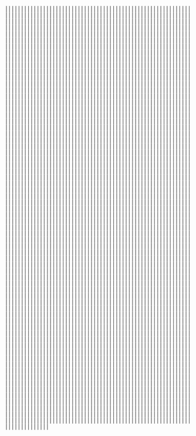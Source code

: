 |
|
|
|
|
|
|
|
|
|
|
|
|
|
|
|
|
|
|
|
|
|
|
|
|
|
|
|
|
|
|
|
|
|
|
|
|
|
|
|
|
|
|
|
|
|
|
|
|
|
|
|
|
|
|
|
|
|
|
|
|
|
|
|
|
|
|
|
|
|
|
|
|
|
|
|
|
|
|
|
|
|
|
|
|
|
|
|
|
|
|
|
|
|
|
|
|
|
|
|
|
|
|
|
|
|
|
|
|
|
|
|
|
|
|
|
|
|
|
|
|
|
|
|
|
|
|
|
|
|
|
|
|
|
|
|
|
|
|
|
|
|
|
|
|
|
|
|
|
|
|
|
|
|
|
|
|
|
|
|
|
|
|
|
|
|
|
|
|
|
|
|
|
|
|
|
|
|
|
|
|
|
|
|
|
|
|
|
|
|
|
|
|
|
|
|
|
|
|
|
|
|
|
|
|
|
|
|
|
|
|
|
|
|
|
|
|
|
|
|
|
|
|
|
|
|
|
|
|
|
|
|
|
|
|
|
|
|
|
|
|
|
|
|
|
|
|
|
|
|
|
|
|
|
|
|
|
|
|
|
|
|
|
|
|
|
|
|
|
|
|
|
|
|
|
|
|
|
|
|
|
|
|
|
|
|
|
|
|
|
|
|
|
|
|
|
|
|
|
|
|
|
|
|
|
|
|
|
|
|
|
|
|
|
|
|
|
|
|
|
|
|
|
|
|
|
|
|
|
|
|
|
|
|
|
|
|
|
|
|
|
|
|
|
|
|
|
|
|
|
|
|
|
|
|
|
|
|
|
|
|
|
|
|
|
|
|
|
|
|
|
|
|
|
|
|
|
|
|
|
|
|
|
|
|
|
|
|
|
|
|
|
|
|
|
|
|
|
|
|
|
|
|
|
|
|
|
|
|
|
|
|
|
|
|
|
|
|
|
|
|
|
|
|
|
|
|
|
|
|
|
|
|
|
|
|
|
|
|
|
|
|
|
|
|
|
|
|
|
|
|
|
|
|
|
|
|
|
|
|
|
|
|
|
|
|
|
|
|
|
|
|
|
|
|
|
|
|
|
|
|
|
|
|
|
|
|
|
|
|
|
|
|
|
|
|
|
|
|
|
|
|
|
|
|
|
|
|
|
|
|
|
|
|
|
|
|
|
|
|
|
|
|
|
|
|
|
|
|
|
|
|
|
|
|
|
|
|
|
|
|
|
|
|
|
|
|
|
|
|
|
|
|
|
|
|
|
|
|
|
|
|
|
|
|
|
|
|
|
|
|
|
|
|
|
|
|
|
|
|
|
|
|
|
|
|
|
|
|
|
|
|
|
|
|
|
|
|
|
|
|
|
|
|
|
|
|
|
|
|
|
|
|
|
|
|
|
|
|
|
|
|
|
|
|
|
|
|
|
|
|
|
|
|
|
|
|
|
|
|
|
|
|
|
|
|
|
|
|
|
|
|
|
|
|
|
|
|
|
|
|
|
|
|
|
|
|
|
|
|
|
|
|
|
|
|
|
|
|
|
|
|
|
|
|
|
|
|
|
|
|
|
|
|
|
|
|
|
|
|
|
|
|
|
|
|
|
|
|
|
|
|
|
|
|
|
|
|
|
|
|
|
|
|
|
|
|
|
|
|
|
|
|
|
|
|
|
|
|
|
|
|
|
|
|
|
|
|
|
|
|
|
|
|
|
|
|
|
|
|
|
|
|
|
|
|
|
|
|
|
|
|
|
|
|
|
|
|
|
|
|
|
|
|
|
|
|
|
|
|
|
|
|
|
|
|
|
|
|
|
|
|
|
|
|
|
|
|
|
|
|
|
|
|
|
|
|
|
|
|
|
|
|
|
|
|
|
|
|
|
|
|
|
|
|
|
|
|
|
|
|
|
|
|
|
|
|
|
|
|
|
|
|
|
|
|
|
|
|
|
|
|
|
|
|
|
|
|
|
|
|
|
|
|
|
|
|
|
|
|
|
|
|
|
|
|
|
|
|
|
|
|
|
|
|
|
|
|
|
|
|
|
|
|
|
|
|
|
|
|
|
|
|
|
|
|
|
|
|
|
|
|
|
|
|
|
|
|
|
|
|
|
|
|
|
|
|
|
|
|
|
|
|
|
|
|
|
|
|
|
|
|
|
|
|
|
|
|
|
|
|
|
|
|
|
|
|
|
|
|
|
|
|
|
|
|
|
|
|
|
|
|
|
|
|
|
|
|
|
|
|
|
|
|
|
|
|
|
|
|
|
|
|
|
|
|
|
|
|
|
|
|
|
|
|
|
|
|
|
|
|
|
|
|
|
|
|
|
|
|
|
|
|
|
|
|
|
|
|
|
|
|
|
|
|
|
|
|
|
|
|
|
|
|
|
|
|
|
|
|
|
|
|
|
|
|
|
|
|
|
|
|
|
|
|
|
|
|
|
|
|
|
|
|
|
|
|
|
|
|
|
|
|
|
|
|
|
|
|
|
|
|
|
|
|
|
|
|
|
|
|
|
|
|
|
|
|
|
|
|
|
|
|
|
|
|
|
|
|
|
|
|
|
|
|
|
|
|
|
|
|
|
|
|
|
|
|
|
|
|
|
|
|
|
|
|
|
|
|
|
|
|
|
|
|
|
|
|
|
|
|
|
|
|
|
|
|
|
|
|
|
|
|
|
|
|
|
|
|
|
|
|
|
|
|
|
|
|
|
|
|
|
|
|
|
|
|
|
|
|
|
|
|
|
|
|
|
|
|
|
|
|
|
|
|
|
|
|
|
|
|
|
|
|
|
|
|
|
|
|
|
|
|
|
|
|
|
|
|
|
|
|
|
|
|
|
|
|
|
|
|
|
|
|
|
|
|
|
|
|
|
|
|
|
|
|
|
|
|
|
|
|
|
|
|
|
|
|
|
|
|
|
|
|
|
|
|
|
|
|
|
|
|
|
|
|
|
|
|
|
|
|
|
|
|
|
|
|
|
|
|
|
|
|
|
|
|
|
|
|
|
|
|
|
|
|
|
|
|
|
|
|
|
|
|
|
|
|
|
|
|
|
|
|
|
|
|
|
|
|
|
|
|
|
|
|
|
|
|
|
|
|
|
|
|
|
|
|
|
|
|
|
|
|
|
|
|
|
|
|
|
|
|
|
|
|
|
|
|
|
|
|
|
|
|
|
|
|
|
|
|
|
|
|
|
|
|
|
|
|
|
|
|
|
|
|
|
|
|
|
|
|
|
|
|
|
|
|
|
|
|
|
|
|
|
|
|
|
|
|
|
|
|
|
|
|
|
|
|
|
|
|
|
|
|
|
|
|
|
|
|
|
|
|
|
|
|
|
|
|
|
|
|
|
|
|
|
|
|
|
|
|
|
|
|
|
|
|
|
|
|
|
|
|
|
|
|
|
|
|
|
|
|
|
|
|
|
|
|
|
|
|
|
|
|
|
|
|
|
|
|
|
|
|
|
|
|
|
|
|
|
|
|
|
|
|
|
|
|
|
|
|
|
|
|
|
|
|
|
|
|
|
|
|
|
|
|
|
|
|
|
|
|
|
|
|
|
|
|
|
|
|
|
|
|
|
|
|
|
|
|
|
|
|
|
|
|
|
|
|
|
|
|
|
|
|
|
|
|
|
|
|
|
|
|
|
|
|
|
|
|
|
|
|
|
|
|
|
|
|
|
|
|
|
|
|
|
|
|
|
|
|
|
|
|
|
|
|
|
|
|
|
|
|
|
|
|
|
|
|
|
|
|
|
|
|
|
|
|
|
|
|
|
|
|
|
|
|
|
|
|
|
|
|
|
|
|
|
|
|
|
|
|
|
|
|
|
|
|
|
|
|
|
|
|
|
|
|
|
|
|
|
|
|
|
|
|
|
|
|
|
|
|
|
|
|
|
|
|
|
|
|
|
|
|
|
|
|
|
|
|
|
|
|
|
|
|
|
|
|
|
|
|
|
|
|
|
|
|
|
|
|
|
|
|
|
|
|
|
|
|
|
|
|
|
|
|
|
|
|
|
|
|
|
|
|
|
|
|
|
|
|
|
|
|
|
|
|
|
|
|
|
|
|
|
|
|
|
|
|
|
|
|
|
|
|
|
|
|
|
|
|
|
|
|
|
|
|
|
|
|
|
|
|
|
|
|
|
|
|
|
|
|
|
|
|
|
|
|
|
|
|
|
|
|
|
|
|
|
|
|
|
|
|
|
|
|
|
|
|
|
|
|
|
|
|
|
|
|
|
|
|
|
|
|
|
|
|
|
|
|
|
|
|
|
|
|
|
|
|
|
|
|
|
|
|
|
|
|
|
|
|
|
|
|
|
|
|
|
|
|
|
|
|
|
|
|
|
|
|
|
|
|
|
|
|
|
|
|
|
|
|
|
|
|
|
|
|
|
|
|
|
|
|
|
|
|
|
|
|
|
|
|
|
|
|
|
|
|
|
|
|
|
|
|
|
|
|
|
|
|
|
|
|
|
|
|
|
|
|
|
|
|
|
|
|
|
|
|
|
|
|
|
|
|
|
|
|
|
|
|
|
|
|
|
|
|
|
|
|
|
|
|
|
|
|
|
|
|
|
|
|
|
|
|
|
|
|
|
|
|
|
|
|
|
|
|
|
|
|
|
|
|
|
|
|
|
|
|
|
|
|
|
|
|
|
|
|
|
|
|
|
|
|
|
|
|
|
|
|
|
|
|
|
|
|
|
|
|
|
|
|
|
|
|
|
|
|
|
|
|
|
|
|
|
|
|
|
|
|
|
|
|
|
|
|
|
|
|
|
|
|
|
|
|
|
|
|
|
|
|
|
|
|
|
|
|
|
|
|
|
|
|
|
|
|
|
|
|
|
|
|
|
|
|
|
|
|
|
|
|
|
|
|
|
|
|
|
|
|
|
|
|
|
|
|
|
|
|
|
|
|
|
|
|
|
|
|
|
|
|
|
|
|
|
|
|
|
|
|
|
|
|
|
|
|
|
|
|
|
|
|
|
|
|
|
|
|
|
|
|
|
|
|
|
|
|
|
|
|
|
|
|
|
|
|
|
|
|
|
|
|
|
|
|
|
|
|
|
|
|
|
|
|
|
|
|
|
|
|
|
|
|
|
|
|
|
|
|
|
|
|
|
|
|
|
|
|
|
|
|
|
|
|
|
|
|
|
|
|
|
|
|
|
|
|
|
|
|
|
|
|
|
|
|
|
|
|
|
|
|
|
|
|
|
|
|
|
|
|
|
|
|
|
|
|
|
|
|
|
|
|
|
|
|
|
|
|
|
|
|
|
|
|
|
|
|
|
|
|
|
|
|
|
|
|
|
|
|
|
|
|
|
|
|
|
|
|
|
|
|
|
|
|
|
|
|
|
|
|
|
|
|
|
|
|
|
|
|
|
|
|
|
|
|
|
|
|
|
|
|
|
|
|
|
|
|
|
|
|
|
|
|
|
|
|
|
|
|
|
|
|
|
|
|
|
|
|
|
|
|
|
|
|
|
|
|
|
|
|
|
|
|
|
|
|
|
|
|
|
|
|
|
|
|
|
|
|
|
|
|
|
|
|
|
|
|
|
|
|
|
|
|
|
|
|
|
|
|
|
|
|
|
|
|
|
|
|
|
|
|
|
|
|
|
|
|
|
|
|
|
|
|
|
|
|
|
|
|
|
|
|
|
|
|
|
|
|
|
|
|
|
|
|
|
|
|
|
|
|
|
|
|
|
|
|
|
|
|
|
|
|
|
|
|
|
|
|
|
|
|
|
|
|
|
|
|
|
|
|
|
|
|
|
|
|
|
|
|
|
|
|
|
|
|
|
|
|
|
|
|
|
|
|
|
|
|
|
|
|
|
|
|
|
|
|
|
|
|
|
|
|
|
|
|
|
|
|
|
|
|
|
|
|
|
|
|
|
|
|
|
|
|
|
|
|
|
|
|
|
|
|
|
|
|
|
|
|
|
|
|
|
|
|
|
|
|
|
|
|
|
|
|
|
|
|
|
|
|
|
|
|
|
|
|
|
|
|
|
|
|
|
|
|
|
|
|
|
|
|
|
|
|
|
|
|
|
|
|
|
|
|
|
|
|
|
|
|
|
|
|
|
|
|
|
|
|
|
|
|
|
|
|
|
|
|
|
|
|
|
|
|
|
|
|
|
|
|
|
|
|
|
|
|
|
|
|
|
|
|
|
|
|
|
|
|
|
|
|
|
|
|
|
|
|
|
|
|
|
|
|
|
|
|
|
|
|
|
|
|
|
|
|
|
|
|
|
|
|
|
|
|
|
|
|
|
|
|
|
|
|
|
|
|
|
|
|
|
|
|
|
|
|
|
|
|
|
|
|
|
|
|
|
|
|
|
|
|
|
|
|
|
|
|
|
|
|
|
|
|
|
|
|
|
|
|
|
|
|
|
|
|
|
|
|
|
|
|
|
|
|
|
|
|
|
|
|
|
|
|
|
|
|
|
|
|
|
|
|
|
|
|
|
|
|
|
|
|
|
|
|
|
|
|
|
|
|
|
|
|
|
|
|
|
|
|
|
|
|
|
|
|
|
|
|
|
|
|
|
|
|
|
|
|
|
|
|
|
|
|
|
|
|
|
|
|
|
|
|
|
|
|
|
|
|
|
|
|
|
|
|
|
|
|
|
|
|
|
|
|
|
|
|
|
|
|
|
|
|
|
|
|
|
|
|
|
|
|
|
|
|
|
|
|
|
|
|
|
|
|
|
|
|
|
|
|
|
|
|
|
|
|
|
|
|
|
|
|
|
|
|
|
|
|
|
|
|
|
|
|
|
|
|
|
|
|
|
|
|
|
|
|
|
|
|
|
|
|
|
|
|
|
|
|
|
|
|
|
|
|
|
|
|
|
|
|
|
|
|
|
|
|
|
|
|
|
|
|
|
|
|
|
|
|
|
|
|
|
|
|
|
|
|
|
|
|
|
|
|
|
|
|
|
|
|
|
|
|
|
|
|
|
|
|
|
|
|
|
|
|
|
|
|
|
|
|
|
|
|
|
|
|
|
|
|
|
|
|
|
|
|
|
|
|
|
|
|
|
|
|
|
|
|
|
|
|
|
|
|
|
|
|
|
|
|
|
|
|
|
|
|
|
|
|
|
|
|
|
|
|
|
|
|
|
|
|
|
|
|
|
|
|
|
|
|
|
|
|
|
|
|
|
|
|
|
|
|
|
|
|
|
|
|
|
|
|
|
|
|
|
|
|
|
|
|
|
|
|
|
|
|
|
|
|
|
|
|
|
|
|
|
|
|
|
|
|
|
|
|
|
|
|
|
|
|
|
|
|
|
|
|
|
|
|
|
|
|
|
|
|
|
|
|
|
|
|
|
|
|
|
|
|
|
|
|
|
|
|
|
|
|
|
|
|
|
|
|
|
|
|
|
|
|
|
|
|
|
|
|
|
|
|
|
|
|
|
|
|
|
|
|
|
|
|
|
|
|
|
|
|
|
|
|
|
|
|
|
|
|
|
|
|
|
|
|
|
|
|
|
|
|
|
|
|
|
|
|
|
|
|
|
|
|
|
|
|
|
|
|
|
|
|
|
|
|
|
|
|
|
|
|
|
|
|
|
|
|
|
|
|
|
|
|
|
|
|
|
|
|
|
|
|
|
|
|
|
|
|
|
|
|
|
|
|
|
|
|
|
|
|
|
|
|
|
|
|
|
|
|
|
|
|
|
|
|
|
|
|
|
|
|
|
|
|
|
|
|
|
|
|
|
|
|
|
|
|
|
|
|
|
|
|
|
|
|
|
|
|
|
|
|
|
|
|
|
|
|
|
|
|
|
|
|
|
|
|
|
|
|
|
|
|
|
|
|
|
|
|
|
|
|
|
|
|
|
|
|
|
|
|
|
|
|
|
|
|
|
|
|
|
|
|
|
|
|
|
|
|
|
|
|
|
|
|
|
|
|
|
|
|
|
|
|
|
|
|
|
|
|
|
|
|
|
|
|
|
|
|
|
|
|
|
|
|
|
|
|
|
|
|
|
|
|
|
|
|
|
|
|
|
|
|
|
|
|
|
|
|
|
|
|
|
|
|
|
|
|
|
|
|
|
|
|
|
|
|
|
|
|
|
|
|
|
|
|
|
|
|
|
|
|
|
|
|
|
|
|
|
|
|
|
|
|
|
|
|
|
|
|
|
|
|
|
|
|
|
|
|
|
|
|
|
|
|
|
|
|
|
|
|
|
|
|
|
|
|
|
|
|
|
|
|
|
|
|
|
|
|
|
|
|
|
|
|
|
|
|
|
|
|
|
|
|
|
|
|
|
|
|
|
|
|
|
|
|
|
|
|
|
|
|
|
|
|
|
|
|
|
|
|
|
|
|
|
|
|
|
|
|
|
|
|
|
|
|
|
|
|
|
|
|
|
|
|
|
|
|
|
|
|
|
|
|
|
|
|
|
|
|
|
|
|
|
|
|
|
|
|
|
|
|
|
|
|
|
|
|
|
|
|
|
|
|
|
|
|
|
|
|
|
|
|
|
|
|
|
|
|
|
|
|
|
|
|
|
|
|
|
|
|
|
|
|
|
|
|
|
|
|
|
|
|
|
|
|
|
|
|
|
|
|
|
|
|
|
|
|
|
|
|
|
|
|
|
|
|
|
|
|
|
|
|
|
|
|
|
|
|
|
|
|
|
|
|
|
|
|
|
|
|
|
|
|
|
|
|
|
|
|
|
|
|
|
|
|
|
|
|
|
|
|
|
|
|
|
|
|
|
|
|
|
|
|
|
|
|
|
|
|
|
|
|
|
|
|
|
|
|
|
|
|
|
|
|
|
|
|
|
|
|
|
|
|
|
|
|
|
|
|
|
|
|
|
|
|
|
|
|
|
|
|
|
|
|
|
|
|
|
|
|
|
|
|
|
|
|
|
|
|
|
|
|
|
|
|
|
|
|
|
|
|
|
|
|
|
|
|
